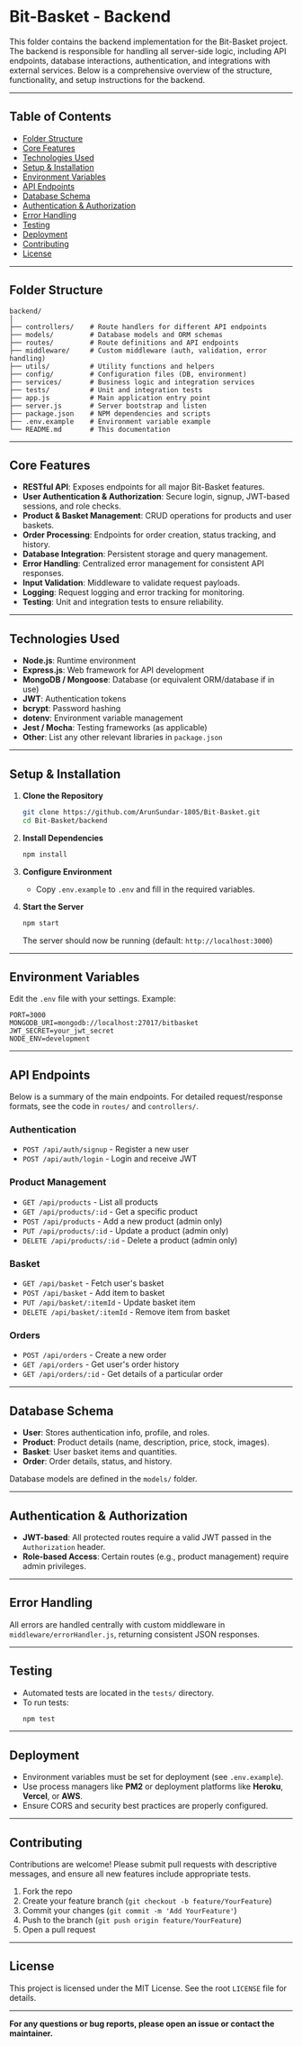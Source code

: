 # Bit-Basket - Backend

This folder contains the backend implementation for the Bit-Basket project. The backend is responsible for handling all server-side logic, including API endpoints, database interactions, authentication, and integrations with external services. Below is a comprehensive overview of the structure, functionality, and setup instructions for the backend.

---

## Table of Contents

- [Folder Structure](#folder-structure)
- [Core Features](#core-features)
- [Technologies Used](#technologies-used)
- [Setup & Installation](#setup--installation)
- [Environment Variables](#environment-variables)
- [API Endpoints](#api-endpoints)
- [Database Schema](#database-schema)
- [Authentication & Authorization](#authentication--authorization)
- [Error Handling](#error-handling)
- [Testing](#testing)
- [Deployment](#deployment)
- [Contributing](#contributing)
- [License](#license)

---

## Folder Structure

```
backend/
│
├── controllers/    # Route handlers for different API endpoints
├── models/         # Database models and ORM schemas
├── routes/         # Route definitions and API endpoints
├── middleware/     # Custom middleware (auth, validation, error handling)
├── utils/          # Utility functions and helpers
├── config/         # Configuration files (DB, environment)
├── services/       # Business logic and integration services
├── tests/          # Unit and integration tests
├── app.js          # Main application entry point
├── server.js       # Server bootstrap and listen
├── package.json    # NPM dependencies and scripts
├── .env.example    # Environment variable example
└── README.md       # This documentation
```

---

## Core Features

- **RESTful API**: Exposes endpoints for all major Bit-Basket features.
- **User Authentication & Authorization**: Secure login, signup, JWT-based sessions, and role checks.
- **Product & Basket Management**: CRUD operations for products and user baskets.
- **Order Processing**: Endpoints for order creation, status tracking, and history.
- **Database Integration**: Persistent storage and query management.
- **Error Handling**: Centralized error management for consistent API responses.
- **Input Validation**: Middleware to validate request payloads.
- **Logging**: Request logging and error tracking for monitoring.
- **Testing**: Unit and integration tests to ensure reliability.

---

## Technologies Used

- **Node.js**: Runtime environment
- **Express.js**: Web framework for API development
- **MongoDB / Mongoose**: Database (or equivalent ORM/database if in use)
- **JWT**: Authentication tokens
- **bcrypt**: Password hashing
- **dotenv**: Environment variable management
- **Jest / Mocha**: Testing frameworks (as applicable)
- **Other**: List any other relevant libraries in `package.json`

---

## Setup & Installation

1. **Clone the Repository**
   ```bash
   git clone https://github.com/ArunSundar-1805/Bit-Basket.git
   cd Bit-Basket/backend
   ```

2. **Install Dependencies**
   ```bash
   npm install
   ```

3. **Configure Environment**
   - Copy `.env.example` to `.env` and fill in the required variables.

4. **Start the Server**
   ```bash
   npm start
   ```
   The server should now be running (default: `http://localhost:3000`)

---

## Environment Variables

Edit the `.env` file with your settings. Example:

```
PORT=3000
MONGODB_URI=mongodb://localhost:27017/bitbasket
JWT_SECRET=your_jwt_secret
NODE_ENV=development
```

---

## API Endpoints

Below is a summary of the main endpoints. For detailed request/response formats, see the code in `routes/` and `controllers/`.

### Authentication
- `POST /api/auth/signup` - Register a new user
- `POST /api/auth/login` - Login and receive JWT

### Product Management
- `GET /api/products` - List all products
- `GET /api/products/:id` - Get a specific product
- `POST /api/products` - Add a new product (admin only)
- `PUT /api/products/:id` - Update a product (admin only)
- `DELETE /api/products/:id` - Delete a product (admin only)

### Basket
- `GET /api/basket` - Fetch user's basket
- `POST /api/basket` - Add item to basket
- `PUT /api/basket/:itemId` - Update basket item
- `DELETE /api/basket/:itemId` - Remove item from basket

### Orders
- `POST /api/orders` - Create a new order
- `GET /api/orders` - Get user's order history
- `GET /api/orders/:id` - Get details of a particular order

---

## Database Schema

- **User**: Stores authentication info, profile, and roles.
- **Product**: Product details (name, description, price, stock, images).
- **Basket**: User basket items and quantities.
- **Order**: Order details, status, and history.

Database models are defined in the `models/` folder.

---

## Authentication & Authorization

- **JWT-based**: All protected routes require a valid JWT passed in the `Authorization` header.
- **Role-based Access**: Certain routes (e.g., product management) require admin privileges.

---

## Error Handling

All errors are handled centrally with custom middleware in `middleware/errorHandler.js`, returning consistent JSON responses.

---

## Testing

- Automated tests are located in the `tests/` directory.
- To run tests:
  ```bash
  npm test
  ```

---

## Deployment

- Environment variables must be set for deployment (see `.env.example`).
- Use process managers like **PM2** or deployment platforms like **Heroku**, **Vercel**, or **AWS**.
- Ensure CORS and security best practices are properly configured.

---

## Contributing

Contributions are welcome! Please submit pull requests with descriptive messages, and ensure all new features include appropriate tests.

1. Fork the repo
2. Create your feature branch (`git checkout -b feature/YourFeature`)
3. Commit your changes (`git commit -m 'Add YourFeature'`)
4. Push to the branch (`git push origin feature/YourFeature`)
5. Open a pull request

---

## License

This project is licensed under the MIT License. See the root `LICENSE` file for details.

---

**For any questions or bug reports, please open an issue or contact the maintainer.**

